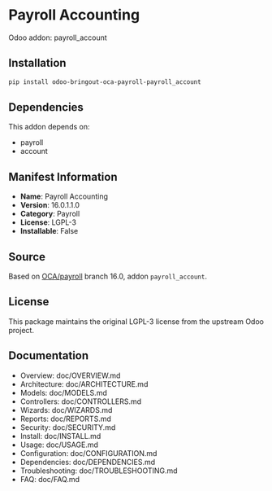# Payroll Accounting

Odoo addon: payroll_account

## Installation

```bash
pip install odoo-bringout-oca-payroll-payroll_account
```

## Dependencies

This addon depends on:
- payroll
- account

## Manifest Information

- **Name**: Payroll Accounting
- **Version**: 16.0.1.1.0
- **Category**: Payroll
- **License**: LGPL-3
- **Installable**: False

## Source

Based on [OCA/payroll](https://github.com/OCA/payroll) branch 16.0, addon `payroll_account`.

## License

This package maintains the original LGPL-3 license from the upstream Odoo project.

## Documentation

- Overview: doc/OVERVIEW.md
- Architecture: doc/ARCHITECTURE.md
- Models: doc/MODELS.md
- Controllers: doc/CONTROLLERS.md
- Wizards: doc/WIZARDS.md
- Reports: doc/REPORTS.md
- Security: doc/SECURITY.md
- Install: doc/INSTALL.md
- Usage: doc/USAGE.md
- Configuration: doc/CONFIGURATION.md
- Dependencies: doc/DEPENDENCIES.md
- Troubleshooting: doc/TROUBLESHOOTING.md
- FAQ: doc/FAQ.md
